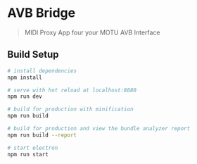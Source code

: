 # AVB Bridge

> MIDI Proxy App four your MOTU AVB Interface 

## Build Setup

``` bash
# install dependencies
npm install

# serve with hot reload at localhost:8080
npm run dev

# build for production with minification
npm run build

# build for production and view the bundle analyzer report
npm run build --report

# start electron
npm run start
```



